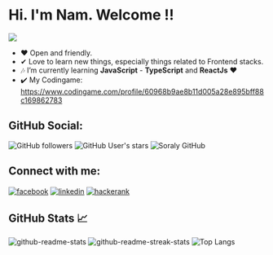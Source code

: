 

# Hi. I'm Nam. Welcome !! 
![](https://komarev.com/ghpvc/?username=lequangnamsoraly2009&color=blue&style=flat&label=Views+Count:)

- ❤ Open and friendly.
- ✔ Love to learn new things, especially things related to Frontend stacks.
- 🎶 I’m currently learning **JavaScript** - **TypeScript** and **ReactJs** ❤
- ✔️ My Codingame: https://www.codingame.com/profile/60968b9ae8b11d005a28e895bff88c169862783

## GitHub Social:
![GitHub followers](https://img.shields.io/github/followers/lequangnamsoraly2009?style=social)
![GitHub User's stars](https://img.shields.io/github/stars/lequangnamsoraly2009?affiliations=OWNER&style=social)
![Soraly GitHub](https://img.shields.io/badge/Soraly-soralygithub-informational)

## Connect with me: 

<a href="https://www.facebook.com/nam.lequang.39/" target="blank"><img align="center" src="https://img.shields.io/badge/Facebook-1877F2?style=for-the-badge&logo=facebook&logoColor=white" alt="facebook"/></a>
<a href="https://www.linkedin.com/in/nam-l%C3%AA-quang-013a241a2" target="blank"><img align="center" src="https://img.shields.io/badge/LinkedIn-0077B5?style=for-the-badge&logo=linkedin&logoColor=white" alt="linkedin"/></a>
<a href="https://www.hackerrank.com/lequangnam1617" target="blank"><img align="center" src="https://img.shields.io/badge/-Hackerrank-2EC866?style=for-the-badge&logo=HackerRank&logoColor=white" alt="hackerank"/></a>



## GitHub Stats 📈

![github-readme-stats](https://github-readme-stats.vercel.app/api?username=lequangnamsoraly2009&show_icons=true&locale=en&theme=tokyonight)
![github-readme-streak-stats](https://github-readme-streak-stats.herokuapp.com/?user=lequangnamsoraly2009&theme=tokyonight)
![Top Langs](https://github-readme-stats.vercel.app/api/top-langs/?username=lequangnamsoraly2009&layout=default&theme=tokyonight)


